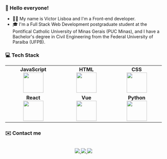 ### 👋 Hello everyone!
- 👨‍💻 My name is Victor Lisboa and I'm a Front-end developer.
- :mortar_board: I'm a Full Stack Web Development postgraduate student at the Pontifical Catholic University of Minas Gerais (PUC Minas), and I have a Bachelor's degree in Civil Engineering from the Federal University of Paraiba (UFPB). 

### 💻 Tech Stack 
<table align="center">
<tr>
<td align="center" width="15%">
<span><b><center>JavaScript</center></b></span> 
<img height=65px src="https://img.icons8.com/color/2x/javascript.png"> 
</td>
<td align="center" width="15%">
<span><b><center>HTML</center></b></span> 
<img height=65px src="https://img.icons8.com/color/2x/html-5.png"> 
</td>
 <td align="center" width="15%">
<span><b><center>CSS</center></b></span> 
<img height=65px src="https://img.icons8.com/color/2x/css3.png"> 
</td>
 </tr>
<td align="center" width="15%">
<span><b><center>React</center></b></span> 
<img height=65px src="https://img.icons8.com/office/80/000000/react.png"/>
</td>
 <td align="center" width="15%">
<span><b><center>Vue</center></b></span> 
<img height=65px src="https://img.icons8.com/color/96/000000/vue-js.png"/>
</td>
<td align="center" width="15%">
<span><b><center>Python</center></b></span> 
<img height=65px src="https://img.icons8.com/color/96/000000/python--v1.png">
</td>

</tr>

</table>


### ✉️ Contact me

<p align="center">
  <br/>
  <a href="https://www.linkedin.com/in/jvclisboa/">
    <img src="https://img.shields.io/badge/LinkedIn-%230077B5.svg?&style=flat-square&logo=linkedin&logoColor=white">
  </a>
  
  <a href="https://github.com/jvclisboa">
    <img src="https://img.shields.io/badge/Github-%230A0A0A.svg?&style=flat-square&logo=Github&logoColor=white">  
  </a>

  <a href="https://twitter.com/jvictorcl">
    <img src="https://img.shields.io/badge/twitter-%230077D4.svg?&style=flat-square&logo=twitter&logoColor=white">
  </a>
</p>
<!---
jvclisboa/jvclisboa is a ✨ special ✨ repository because its `README.md` (this file) appears on your GitHub profile.
You can click the Preview link to take a look at your changes.
--->

